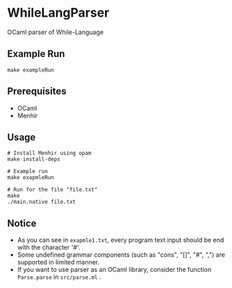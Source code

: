 # WhileLangParser
OCaml parser of While-Language

## Example Run
```
make exampleRun
```

## Prerequisites
* OCaml
* Menhir

## Usage
```
# Install Menhir using opam
make install-deps

# Example run
make exapmleRun

# Run for the file "file.txt"
make
./main.native file.txt
```

## Notice
* As you can see in `exapmle1.txt`, every program text input should be end with the character '#'.
* Some undefined grammar components (such as "cons", "[]", "#", ",") are supported in limited manner.
* If you want to use parser as an OCaml library, consider the function `Parse.parse` in `src/parse.ml` .
